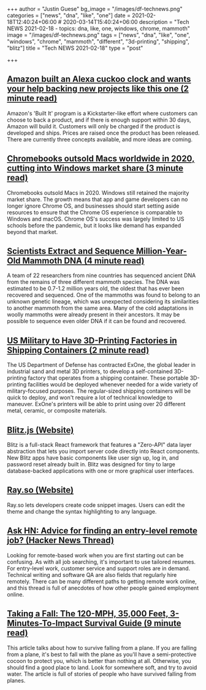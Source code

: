 +++
author = "Justin Guese"
bg_image = "/images/df-technews.png"
categories = ["news", "dna", "like", "one"]
date = 2021-02-18T12:40:24+06:00 # 2020-03-14T15:40:24+06:00
description = "Tech NEWS 2021-02-18 - topics: dna, like, one, windows, chrome, mammoth"
image = "/images/df-technews.png"
tags = ["news", "dna", "like", "one", "windows", "chrome", "mammoth", "different", "3d-printing", "shipping", "blitz"]
title = "Tech NEWS 2021-02-18"
type = "post"

+++

## [Amazon built an Alexa cuckoo clock and wants your help backing new projects like this one (2 minute read)](https://www.cnbc.com/2021/02/17/amazons-build-it-program-includes-cuckoo-clock-smart-scale-and-printer.html)

Amazon's 'Built It' program is a Kickstarter-like effort where customers can choose to back a product, and if there is enough support within 30 days, Amazon will build it. Customers will only be charged if the product is developed and ships. Prices are raised once the product has been released. There are currently three concepts available, and more ideas are coming.

## [Chromebooks outsold Macs worldwide in 2020, cutting into Windows market share (3 minute read)](https://www.geekwire.com/2021/chromebooks-outsold-macs-worldwide-2020-cutting-windows-market-share/)

Chromebooks outsold Macs in 2020. Windows still retained the majority market share. The growth means that app and game developers can no longer ignore Chrome OS, and businesses should start setting aside resources to ensure that the Chrome OS experience is comparable to Windows and macOS. Chrome OS's success was largely limited to US schools before the pandemic, but it looks like demand has expanded beyond that market.

## [Scientists Extract and Sequence Million-Year-Old Mammoth DNA (4 minute read)](https://www.technologynetworks.com/genomics/news/scientists-extract-and-sequence-million-year-old-mammoth-dna-345705)

A team of 22 researchers from nine countries has sequenced ancient DNA from the remains of three different mammoth species. The DNA was estimated to be 0.7-1.2 million years old, the oldest that has ever been recovered and sequenced. One of the mammoths was found to belong to an unknown genetic lineage, which was unexpected considering its similarities to another mammoth from the same area. Many of the cold adaptations in woolly mammoths were already present in their ancestors. It may be possible to sequence even older DNA if it can be found and recovered.

## [US Military to Have 3D-Printing Factories in Shipping Containers (2 minute read)](https://interestingengineering.com/us-military-to-have-3d-printing-factories-in-shipping-containers)

The US Department of Defense has contracted ExOne, the global leader in industrial sand and metal 3D printers, to develop a self-contained 3D-printing factory that operates from a shipping container. These portable 3D-printing facilities would be deployed whenever needed for a wide variety of military-focused purposes. The regular-sized shipping containers will be quick to deploy, and won't require a lot of technical knowledge to maneuver. ExOne's printers will be able to print using over 20 different metal, ceramic, or composite materials.

## [Blitz.js (Website)](https://blitzjs.com/)

Blitz is a full-stack React framework that features a "Zero-API" data layer abstraction that lets you import server code directly into React components. New Blitz apps have basic components like user sign up, log in, and password reset already built in. Blitz was designed for tiny to large database-backed applications with one or more graphical user interfaces.

## [Ray.so (Website)](https://ray.so/)

Ray.so lets developers create code snippet images. Users can edit the theme and change the syntax highlighting to any language.

## [Ask HN: Advice for finding an entry-level remote job? (Hacker News Thread)](https://news.ycombinator.com/item?id=26171008&utm_source=tldrnewsletter/1/01000177b4d4239d-32246f76-a08a-4faa-b360-235eb0cd866e-000000/GA0z0tII40VIEwGMRPDLw9wzoOH23-JIakBzoFyL6fc=181)

Looking for remote-based work when you are first starting out can be confusing. As with all job searching, it's important to use tailored resumes. For entry-level work, customer service and support roles are in demand. Technical writing and software QA are also fields that regularly hire remotely. There can be many different paths to getting remote work online, and this thread is full of anecdotes of how other people gained employment online.

## [Taking a Fall: The 120-MPH, 35,000 Feet, 3-Minutes-To-Impact Survival Guide (9 minute read)](https://www.popularmechanics.com/adventure/outdoors/a35340487/how-to-fall-from-a-plane-and-survive/)

This article talks about how to survive falling from a plane. If you are falling from a plane, it's best to fall with the plane as you'll have a semi-protective cocoon to protect you, which is better than nothing at all. Otherwise, you should find a good place to land. Look for somewhere soft, and try to avoid water. The article is full of stories of people who have survived falling from planes.

